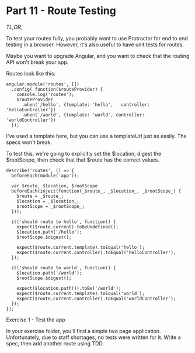 # Part 11 - Route Testing

*TL;DR;*

To test your routes fully, you probably want to use Protractor for end to end testing in a browser. However, it's also useful to have unit tests for routes. 

Maybe you want to upgrade Angular, and you want to check that the routing API won't break your app.

Routes look like this:

```
angular.module('routes', [])
  .config( function($routeProvider) {
    console.log('routes');
    $routeProvider
      .when('/hello', {template: 'hello',   controller: 'helloController'})
      .when('/world', {template: 'world', controller: 'worldController'})
  });
```

I've used a template here, but you can use a templateUrl just as easily. The specs won't break.

To test this, we're going to explicitly set the $location, digest the $rootScope, then check that that $route has the correct values.

```
describe('routes', () => {
  beforeEach(module('app'));

  var $route, $location, $rootScope
  beforeEach(inject(function(_$route_, _$location_, _$rootScope_) {
    $route = _$route_;
    $location = _$location_;
    $rootScope = _$rootScope_;
  }));

  it('should route to hello', function() {
    expect($route.current).toBeUndefined();
    $location.path('/hello');
    $rootScope.$digest();

    expect($route.current.template).toEqual('hello');
    expect($route.current.controller).toEqual('helloController');
  });

  it('should route to world', function() {
    $location.path('/world');
    $rootScope.$digest();

    expect($location.path()).toBe('/world');
    expect($route.current.template).toEqual('world');
    expect($route.current.controller).toEqual('worldController');
  });
});
```

Exercise 1 - Test the app

In your exercise folder, you'll find a simple two page application. Unfortunately, due to staff shortages, no tests were written for it. Write a spec, then add another route using TDD.
